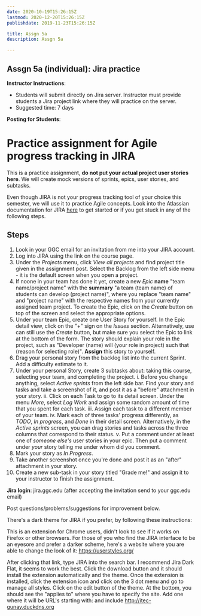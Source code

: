 ```yaml
---
date: 2020-10-19T15:26:15Z
lastmod: 2020-12-20T15:26:15Z 
publishdate: 2019-11-23T15:26:15Z

title: Assgn 5a
description: Assgn 5a

---
```


## Assgn 5a (individual): Jira practice

**Instructor Instructions**: 
* Students will submit directly on Jira server. Instructor must provide students a Jira project link where they will practice on the server.
* Suggested time: 7 days

**Posting for Students**:

# Practice assignment for Agile progress tracking in JIRA 

This is a practice assignment, **do not put your actual project user stories here**. We will create mock versions of sprints, epics, user stories, and subtasks.

Even though JIRA is not your progress tracking tool of your choice this semester, we will use it to practice Agile concepts. Look into the Atlassian documentation for JIRA [here](https://confluence.atlassian.com/jira064/jira-documentation-720411693.html) to get started or if you get stuck in any of the following steps.

## Steps
1. Look in your GGC email for an invitation from me into your JIRA account.
2. Log into JIRA using the link on the course page.
3. Under the *Projects* menu, click *View all projects* and find project title given in the assignment post. Select the Backlog from the left side menu - it is the default screen when you open a project.
4. If noone in your team has done it yet, create a new _Epic_ **name** "team name/project name" with the **summary** "a team (team name) of students can develop (project name)", where you replace "team name" and "project name" with the respective names from your currently assigned team project. To create the Epic, click on the _Create_ button on top of the screen and select the appropriate options.
5. Under your team Epic, create one User Story for yourself. In the Epic detail view, click on the "+" sign on the _Issues_ section. Alternatively, use can still use the _Create_ button, but make sure you select the Epic to link at the bottom of the form. The story should explain your role in the project, such as "Developer (name) will (your role in project) such that (reason for selecting role)". **Assign** this story to yourself. 
6. Drag your personal story from the backlog list into the current Sprint. Add a difficulty estimate to it. 
7. Under your personal Story, create 3 subtasks about: taking this course, selecting your team, and completing the project. 
    i. Before you change anything, select _Active sprints_ from the left side bar. Find your story and tasks and take a screenshot of it, and post it as a "before" attachment in your story.
    ii. Click on each Task to go to its detail screen. Under the menu _More_, select _Log Work_ and assign some random amount of time that you spent for each task.
    iii. Assign each task to a different member of your team.
    iv. Mark each of three tasks' progress differently, as _TODO_, _In progress_, and _Done_ in their detail screen. Alternatively, in the _Active sprints_ screen, you can drag stories and tasks across the three columns that correspond to their status.
    v. Put a comment under at least one of _someone else's_ user stories in your epic. Then put a comment under _your_ story telling me under whom did you comment.
8. Mark your story as _In Progress_.
9. Take another screenshot once you're done and post it as an "after" attachment in your story.
10. Create a new sub-task in your story titled "Grade me!" and assign it to your instructor to finish the assignment.

**Jira login**: jira.ggc.edu (after accepting the invitation send to your ggc.edu email) 

Post questions/problems/suggestions for improvement below.

There's a dark theme for JIRA if you prefer, by following these instructions:

This is an extension for Chrome users, didn't look to see if it works on Firefox or other browsers. For those of you who find the JIRA interface to be an eyesore and prefer a darker scheme, here's a website where you are able to change the look of it:  https://userstyles.org/

After clicking that link, type JIRA into the search bar. I recommend Jira Dark Flat, it seems to work the best. Click the download button and it should install the extension automatically and the theme.  Once the extension is installed, click the extension icon and click on the 3 dot menu and go to manage all styles.  Click on the edit button of the theme.  At the bottom, you should see the "applies to" where you have to specify the site. Add one where it will be URL's starting with: and include http://itec-gunay.duckdns.org

